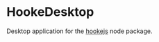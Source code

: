 # HookeDesktop

Desktop application for the [hookejs](https://github.com/oekshido/HookeJs) node package.

